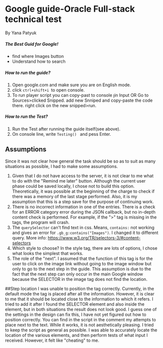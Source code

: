 # Google guide-Oracle Full-stack technical test

By Yana Patyuk


##### The Best Guid for Google!
  - find where Images button
  - Understand how to search

##### How to run the guide?
1. Open google.com and make sure you are on English mode.
2. click ```ctrl+shift+i ```to open console.
3. To run player script you can copy-past to console ןin Input OR 
Go to Sources>clicked Snipped. add new Snniped and copy-paste the code there. right click on the new snipped>run.

##### How to run the Test?
1. Run the Test after running the guide itself(see above).
2. On console line, write 
```Testing() ```
and pess Enter.


## Assumptions
Since it was not clear how general the task should be so as to suit as many situations as possible, I had to make some assumptions.
1. Given that I do not have access to the server, it is not clear to me what to do with the "Remind me later" button. Although the current user phase could be saved locally, I chose not to build this option. Theoretically, it was possible at the beginning of the charge to check if there was a memory of the last stage performed. Also, it is my assumption that this is a step save for the purpose of continuing work.
2. There is no incorrect information in one of the entries. There is a check for an ERROR category error during the JSON callback, but no in-depth content check is performed. For example, if the ">" tag is missing in the tags, the program will crash.
3. The ```querySelector``` can't find text in css. Means, ```contains:``` not working and gives an error for ```.gb_g:contains("Images")```. I changed it to different query. More info:  https://www.w3.org/TR/selectors-3/#content-selectors 
4. Which style to choose? In the style tag, there are lots of options, I chose what looks the simplest that works.
5. The role of the "next". I assumed that the function of this tag is for the user to click on the image link without going to the image window but only to go to the next step in the guide. This assumption is due to the fact that the next step can only occur in the main Google window because the SELECTOR in the image tag does not find the location.


##Step location
I was unable to position the tag correctly. Currently, in the default mode the tag is placed after all the information. However, it is clear to me that it should be located close to the information to which it refers.
I tried to add it after I found the SELECTOR element and also inside the element, but in both situations the result does not look good. I guess one of the settings in the design can fix this, I have not yet figured out how to position correctly.
You can find in the script in the comment my attempts to place next to the text. While it works, it is not aesthetically pleasing.
I tried to keep the script as general as possible. I was able to accurately locate the location of the various elements, and then perform tests of what input I received. However, it felt like "cheating" to me.
